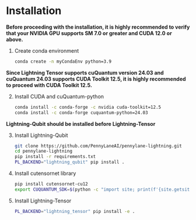 # Installation

**Before proceeding with the installation, it is highly recommended to verify that your NVIDIA GPU supports SM 7.0 or greater and CUDA 12.0 or above.**

1. Create conda environment
    ```sh
    conda create -n myCondaEnv python=3.9
    ```

**Since Lightning Tensor supports cuQuantum version 24.03 and cuQuantum 24.03 supports CUDA Toolkit 12.5, it is highly recommended to proceed with CUDA Toolkit 12.5.**

2. Install CUDA and cuQuantum-python
    ```sh
    conda install -c conda-forge -c nvidia cuda-toolkit=12.5
    conda install -c conda-forge cuquantum-python=24.03
    ```

**Lightning-Qubit should be installed before Lightning-Tensor**

3. Install Lightning-Qubit
    ```sh
    git clone https://github.com/PennyLaneAI/pennylane-lightning.git
    cd pennylane-lightning
    pip install -r requirements.txt
    PL_BACKEND="lightning_qubit" pip install .
    ```

4. Install cutensornet library
    ```sh
    pip install cutensornet-cu12
    export CUQUANTUM_SDK=$(python -c "import site; print(f'{site.getsitepackages()[0]}/cuquantum/lib')")
    ```

5. Install Lightning-Tensor
    ```sh
    PL_BACKEND="lightning_tensor" pip install -e .
    ```
